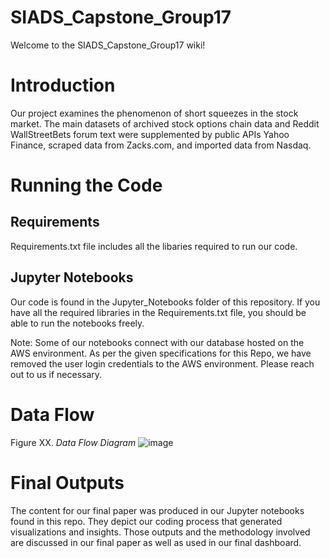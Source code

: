 # SIADS_Capstone_Group17

Welcome to the SIADS_Capstone_Group17 wiki!

# Introduction
Our project examines the phenomenon of short squeezes in the stock market.  The main datasets of archived stock options chain data and Reddit WallStreetBets forum text were supplemented by public APIs Yahoo Finance, scraped data from Zacks.com, and imported data from Nasdaq. 

# Running the Code

## Requirements
Requirements.txt file includes all the libaries required to run our code.

## Jupyter Notebooks
Our code is found in the Jupyter_Notebooks folder of this repository.  If you have all the required libraries in the Requirements.txt file, you should be able to run the notebooks freely.

Note: Some of our notebooks connect with our database hosted on the AWS environment.  As per the given specifications for this Repo, we have removed the user login credentials to the AWS environment.  Please reach out to us if necessary. 

# Data Flow
Figure XX.  _Data Flow Diagram_
![image](https://github.com/erickts643/SIADS_Capstone_Group17/assets/127133109/9485c20e-e7f7-477f-9876-0425a4902b84)

# Final Outputs
The content for our final paper was produced in our Jupyter notebooks found in this repo. They depict our coding process that generated visualizations and insights.  Those outputs and the methodology involved are discussed in our final paper as well as used in our final dashboard.
